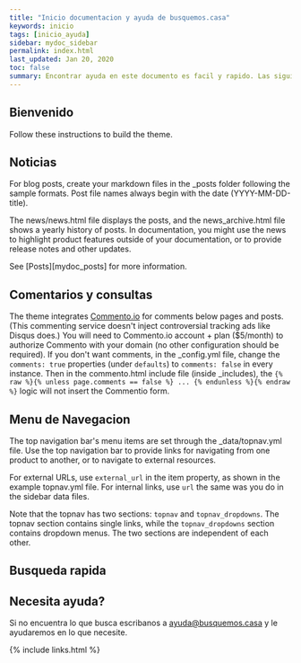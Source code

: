 ```yaml
---
title: "Inicio documentacion y ayuda de busquemos.casa"
keywords: inicio 
tags: [inicio_ayuda]
sidebar: mydoc_sidebar
permalink: index.html
last_updated: Jan 20, 2020
toc: false
summary: Encontrar ayuda en este documento es facil y rapido. Las siguientes notas pueden ayudarle a aclarar dudas sobre el funcionamiento de la pagina y la informacion que encontrara.
---
```


## Bienvenido

Follow these instructions to build the theme.




## Noticias 

For blog posts, create your markdown files in the \_posts folder following the sample formats. Post file names always begin with the date (YYYY-MM-DD-title).

The news/news.html file displays the posts, and the news_archive.html file shows a yearly history of posts. In documentation, you might use the news to highlight product features outside of your documentation, or to provide release notes and other updates.

See [Posts][mydoc_posts] for more information.


## Comentarios y consultas

The theme integrates [Commento.io](https://commento.io/) for comments below pages and posts. (This commenting service doesn't inject controversial tracking ads like Disqus does.) You will need to Commento.io account + plan ($5/month) to authorize Commento with your domain (no other configuration should be required). If you don't want comments, in the \_config.yml file, change the `comments: true` properties (under `defaults`) to `comments: false` in every instance. Then in the commento.html include file (inside \_includes), the `{% raw %}{% unless page.comments == false %} ... {% endunless %}{% endraw %}` logic will not insert the Commentio form.



## Menu de Navegacion

The top navigation bar's menu items are set through the \_data/topnav.yml file. Use the top navigation bar to provide links for navigating from one product to another, or to navigate to external resources.

For external URLs, use `external_url` in the item property, as shown in the example topnav.yml file. For internal links, use `url` the same was you do in the sidebar data files.

Note that the topnav has two sections: `topnav` and `topnav_dropdowns`. The topnav section contains single links, while the `topnav_dropdowns` section contains dropdown menus. The two sections are independent of each other.


## Busqueda rapida


## Necesita ayuda?

Si no encuentra lo que busca escribanos a ayuda@busquemos.casa y le ayudaremos en lo que necesite.

{% include links.html %}
